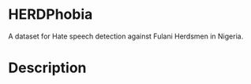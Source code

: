 # HERDPhobia

A dataset for Hate speech detection against Fulani Herdsmen in Nigeria. 

# Description



